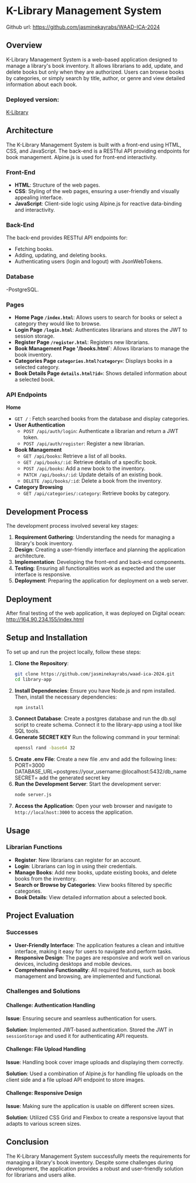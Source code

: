 # K-Library Management System
Github url:  https://github.com/jasminekayrabs/WAAD-ICA-2024

## Overview
K-Library Management System is a web-based application designed to manage a library's book inventory. It allows librarians to add, update, and delete books but only when they are authorized. Users can browse books by categories, or simply search by title, author, or genre and view detailed information about each book.

### Deployed version:
[K-Library](http://164.90.234.155/index.html)

## Architecture
The K-Library Management System is built with a front-end using HTML, CSS, and JavaScript. The back-end is a RESTful API providing endpoints for book management. Alpine.js is used for front-end interactivity.
### Front-End
- **HTML**: Structure of the web pages.
- **CSS**: Styling of the web pages, ensuring a user-friendly and visually appealing interface.
- **JavaScript**: Client-side logic using Alpine.js for reactive data-binding and interactivity.
### Back-End
The back-end provides RESTful API endpoints for:
- Fetching books.
- Adding, updating, and deleting books.
- Authenticating users (login and logout) with JsonWebTokens.
### Database
-PostgreSQL.
### Pages
- **Home Page `/index.html`**: Allows users to search for books or select a category they would like to browse.
- **Login Page `/login.html`**: Authenticates librarians and stores the JWT to session storage.
- **Register Page `/register.html`**: Registers new librarians.
- **Book Management Page '/books.html`**: Allows librarians to manage the book inventory.
- **Categories Page `categories.html?category=`**: Displays books in a selected category.
- **Book Details Page `details.html?id=`**: Shows detailed information about a selected book.
### API Endpoints
**Home**
- `GET /` : Fetch searched books from the database and display categories. 
- **User Authentication**
  - `POST /api/auth/login`: Authenticate a librarian and return a JWT token.
  - `POST /api/auth/register`: Register a new librarian.
- **Book Management**
  - `GET /api/books`: Retrieve a list of all books.
  - `GET /api/books/:id`: Retrieve details of a specific book.
  - `POST /api/books`: Add a new book to the inventory.
  - `PATCH /api/books/:id`: Update details of an existing book.
  - `DELETE /api/books/:id`: Delete a book from the inventory.
- **Category Browsing**
  - `GET /api/categories/:category`: Retrieve books by category.

 ## Development Process
The development process involved several key stages:
1. **Requirement Gathering**: Understanding the needs for managing a library's book inventory.
2. **Design**: Creating a user-friendly interface and planning the application architecture.
3. **Implementation**: Developing the front-end and back-end components.
4. **Testing**: Ensuring all functionalities work as expected and the user interface is responsive.
5. **Deployment**: Preparing the application for deployment on a web server.

## Deployment
After final testing of the web application, it was deployed on Digital ocean:  http://164.90.234.155/index.html 

## Setup and Installation
To set up and run the project locally, follow these steps:
1. **Clone the Repository**:
   ```bash
   git clone https://github.com/jasminekayrabs/waad-ica-2024.git
   cd library-app
   ```
2. **Install Dependencies**:
   Ensure you have Node.js and npm installed. Then, install the necessary dependencies:
   ```bash
   npm install
   ```
3. **Connect Database**:
   Create a postgres database and run the db.sql script to create schema. Connect it to the library-app         using a tool like SQL tools.
4. **Generate SECRET KEY**
   Run the following command in your terminal:
   ```bash
   openssl rand -base64 32
   ```
5. **Create .env File**: Create a new file .env and add the following lines:
   PORT=3000
   DATABASE_URL=postgres://your_username:@localhost:5432/db_name
   SECRET= add the generated secret key
6. **Run the Development Server**:
   Start the development server:
   ```bash
   node server.js
   ```
7. **Access the Application**:
   Open your web browser and navigate to `http://localhost:3000` to access the application.

## Usage
### Librarian Functions
- **Register**: New librarians can register for an account.
- **Login**: Librarians can log in using their credentials.
- **Manage Books**: Add new books, update existing books, and delete books from the inventory.
- **Search or Browse by Categories**: View books filtered by specific categories.
- **Book Details**: View detailed information about a selected book.
  
## Project Evaluation
### Successes
- **User-Friendly Interface**: The application features a clean and intuitive interface, making it easy for users to navigate and perform tasks.
- **Responsive Design**: The pages are responsive and work well on various devices, including desktops and mobile devices.
- **Comprehensive Functionality**: All required features, such as book management and browsing, are implemented and functional.

### Challenges and Solutions

#### Challenge: Authentication Handling
**Issue**: Ensuring secure and seamless authentication for users.

**Solution**: Implemented JWT-based authentication. Stored the JWT in `sessionStorage` and used it for authenticating API requests.

#### Challenge: File Upload Handling
**Issue**: Handling book cover image uploads and displaying them correctly.

**Solution**: Used a combination of Alpine.js for handling file uploads on the client side and a file upload API endpoint to store images.

#### Challenge: Responsive Design
**Issue**: Making sure the application is usable on different screen sizes.

**Solution**: Utilized CSS Grid and Flexbox to create a responsive layout that adapts to various screen sizes.

## Conclusion
The K-Library Management System successfully meets the requirements for managing a library's book inventory. Despite some challenges during development, the application provides a robust and user-friendly solution for librarians and users alike.
